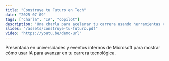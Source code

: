 ```yaml
---
title: "Construye tu Futuro en Tech"
date: "2025-07-09"
tags: ["charla", "IA", "copilot"]
description: "Una charla para acelerar tu carrera usando herramientas como GitHub Copilot y ChatGPT."
slides: "/assets/construye-tu-futuro.pdf"
video: "https://youtu.be/demo-url"
---
```


Presentada en universidades y eventos internos de Microsoft para mostrar cómo usar IA para avanzar en tu carrera tecnológica.
```